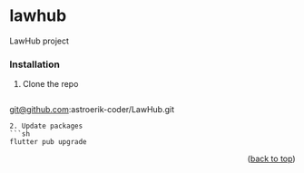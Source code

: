 # lawhub

LawHub project

### Installation

1. Clone the repo
   ```sh
  git@github.com:astroerik-coder/LawHub.git
   ```
2. Update packages
   ```sh
   flutter pub upgrade
   ```
<p align="right">(<a href="#readme-top">back to top</a>)</p>
